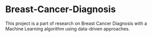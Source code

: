 # Breast-Cancer-Diagnosis
This project is a part of research on Breast Cancer Diagnosis with a Machine Learning algorithm using data-driven approaches. 
